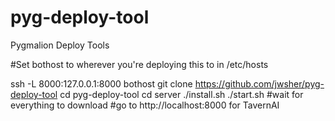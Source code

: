 # pyg-deploy-tool
Pygmalion Deploy Tools 

#Set bothost to wherever you're deploying this to in /etc/hosts

ssh -L 8000:127.0.0.1:8000 bothost
git clone https://github.com/jwsher/pyg-deploy-tool
cd pyg-deploy-tool
cd server
./install.sh
./start.sh
#wait for everything to download
#go to http://localhost:8000  for TavernAI
